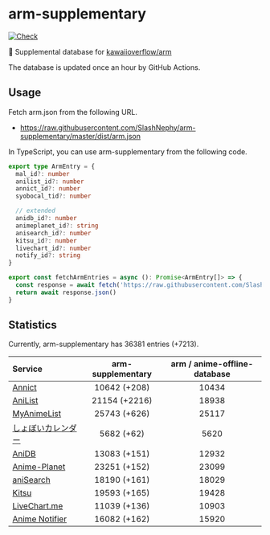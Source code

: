 # arm-supplementary

[![Check](https://github.com/SlashNephy/arm-supplementary/actions/workflows/check-node.yml/badge.svg)](https://github.com/SlashNephy/arm-supplementary/actions/workflows/check-node.yml)

💊 Supplemental database for [kawaiioverflow/arm](https://github.com/kawaiioverflow/arm)

The database is updated once an hour by GitHub Actions.

## Usage

Fetch arm.json from the following URL.

- https://raw.githubusercontent.com/SlashNephy/arm-supplementary/master/dist/arm.json

In TypeScript, you can use arm-supplementary from the following code.

```TypeScript
export type ArmEntry = {
  mal_id?: number
  anilist_id?: number
  annict_id?: number
  syobocal_tid?: number

  // extended
  anidb_id?: number
  animeplanet_id?: string
  anisearch_id?: number
  kitsu_id?: number
  livechart_id?: number
  notify_id?: string
}

export const fetchArmEntries = async (): Promise<ArmEntry[]> => {
  const response = await fetch('https://raw.githubusercontent.com/SlashNephy/arm-supplementary/master/dist/arm.json')
  return await response.json()
}
```

## Statistics

Currently, arm-supplementary has 36381 entries (+7213).

| Service                                     | arm-supplementary | arm / anime-offline-database |
| :------------------------------------------ | :---------------: | :--------------------------: |
| [Annict](https://annict.com)                |   10642 (+208)    |            10434             |
| [AniList](https://anilist.co)               |   21154 (+2216)   |            18938             |
| [MyAnimeList](https://myanimelist.net)      |   25743 (+626)    |            25117             |
| [しょぼいカレンダー](https://cal.syoboi.jp) |    5682 (+62)     |             5620             |
| [AniDB](https://anidb.net)                  |   13083 (+151)    |            12932             |
| [Anime-Planet](https://anime-planet.com)    |   23251 (+152)    |            23099             |
| [aniSearch](https://anisearch.com)          |   18190 (+161)    |            18029             |
| [Kitsu](https://kitsu.io)                   |   19593 (+165)    |            19428             |
| [LiveChart.me](https://livechart.me)        |   11039 (+136)    |            10903             |
| [Anime Notifier](https://notify.moe)        |   16082 (+162)    |            15920             |
